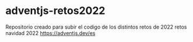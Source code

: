 # adventjs-retos2022
Repositorio creado para subir el codigo de los distintos retos de 2022
retos navidad 2022 https://adventjs.dev/es
